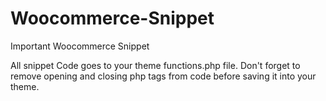 # Woocommerce-Snippet
Important Woocommerce Snippet

All snippet Code goes to your theme functions.php file.
Don't forget to remove opening and closing php tags from code before saving it into your theme.
